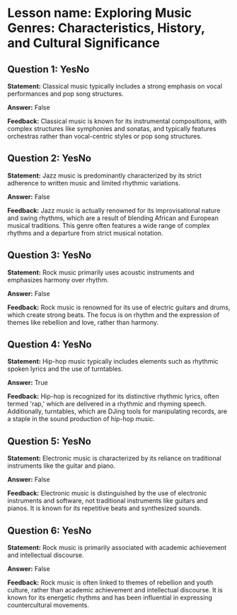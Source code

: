 # Lesson name: Exploring Music Genres: Characteristics, History, and Cultural Significance

## Question 1: YesNo

**Statement:** Classical music typically includes a strong emphasis on vocal performances and pop song structures.

**Answer:** False

**Feedback:**
Classical music is known for its instrumental compositions, with complex structures like symphonies and sonatas, and typically features orchestras rather than vocal-centric styles or pop song structures.


## Question 2: YesNo

**Statement:** Jazz music is predominantly characterized by its strict adherence to written music and limited rhythmic variations.

**Answer:** False

**Feedback:**
Jazz music is actually renowned for its improvisational nature and swing rhythms, which are a result of blending African and European musical traditions. This genre often features a wide range of complex rhythms and a departure from strict musical notation.


## Question 3: YesNo

**Statement:** Rock music primarily uses acoustic instruments and emphasizes harmony over rhythm.

**Answer:** False

**Feedback:**
Rock music is renowned for its use of electric guitars and drums, which create strong beats. The focus is on rhythm and the expression of themes like rebellion and love, rather than harmony.


## Question 4: YesNo

**Statement:** Hip-hop music typically includes elements such as rhythmic spoken lyrics and the use of turntables.

**Answer:** True

**Feedback:**
Hip-hop is recognized for its distinctive rhythmic lyrics, often termed 'rap,' which are delivered in a rhythmic and rhyming speech. Additionally, turntables, which are DJing tools for manipulating records, are a staple in the sound production of hip-hop music.


## Question 5: YesNo

**Statement:** Electronic music is characterized by its reliance on traditional instruments like the guitar and piano.

**Answer:** False

**Feedback:**
Electronic music is distinguished by the use of electronic instruments and software, not traditional instruments like guitars and pianos. It is known for its repetitive beats and synthesized sounds.


## Question 6: YesNo

**Statement:** Rock music is primarily associated with academic achievement and intellectual discourse.

**Answer:** False

**Feedback:**
Rock music is often linked to themes of rebellion and youth culture, rather than academic achievement and intellectual discourse. It is known for its energetic rhythms and has been influential in expressing countercultural movements.

